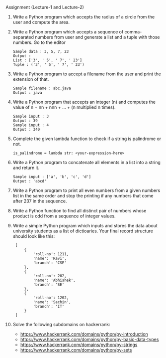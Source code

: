Assignment (Lecture-1 and Lecture-2)

1. Write a Python program which accepts the radius of a circle from the user and compute the area. 

2. Write a Python program which accepts a sequence of comma-separated numbers from user and generate a list and a tuple with those numbers. Go to the editor
    ```
    Sample data : 3, 5, 7, 23
    Output : 
    List : ['3', ' 5', ' 7', ' 23'] 
    Tuple : ('3', ' 5', ' 7', ' 23')
    ```

3. Write a Python program to accept a filename from the user and print the extension of that.
    ```
    Sample filename : abc.java 
    Output : java
    ```
    
4. Write a Python program that accepts an integer (n) and computes the value of n + nn + nnn + ... + (n multiplied n times).
    ```
    Sample input : 3
    Output : 39
    Sample input : 4
    Output : 340
    
    ```

5. Complete the given lambda function to check if a string is palindrome or not.
    ```
    is_palindrome = lambda str: <your-expression-here>
    ```

6. Write a Python program to concatenate all elements in a list into a string and return it.
    ```
    Sample input : ['a', 'b', 'c', 'd']
    Output : 'abcd'
    ```
    
7. Write a Python program to print all even numbers from a given numbers list in the same order and stop the printing if any numbers that come after 237 in the sequence.

8. Write a Python function to find all distinct pair of numbers whose product is odd from a sequence of integer values.

9. Write a simple Python program which inputs and stores the data about university students as a list of dictioaries. Your final record structure should look like this:
    ```
     [
         {
             'roll-no': 1211,
             'name': 'Ravi',
             'branch': 'CSE'
         },
         {
             'roll-no': 202,
             'name': 'Abhishek',
             'branch': 'SE'
         },
         {
             'roll-no': 1202,
             'name': 'Sachin',
             'branch': 'IT'
         }
     ]
    ```

10. Solve the following subdomains on hackerrank:
    - https://www.hackerrank.com/domains/python/py-introduction
    - https://www.hackerrank.com/domains/python/py-basic-data-types
    - https://www.hackerrank.com/domains/python/py-strings
    - https://www.hackerrank.com/domains/python/py-sets
